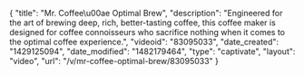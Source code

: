 {
    "title": "Mr. Coffee\u00ae Optimal Brew",
    "description": "Engineered for the art of brewing deep, rich, better-tasting coffee, this coffee maker is designed for coffee connoisseurs who sacrifice nothing when it comes to the optimal coffee experience.",
    "videoid": "83095033",
    "date_created": "1429125094",
    "date_modified": "1482179464",
    "type": "captivate",
    "layout": "video",
    "url": "\/v\/mr-coffee-optimal-brew\/83095033"
}